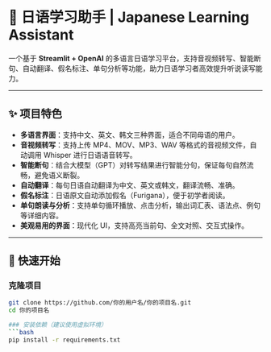 # 🌸 日语学习助手 | Japanese Learning Assistant

一个基于 **Streamlit + OpenAI** 的多语言日语学习平台，支持音视频转写、智能断句、自动翻译、假名标注、单句分析等功能，助力日语学习者高效提升听说读写能力。

---

## ✨ 项目特色

- **多语言界面**：支持中文、英文、韩文三种界面，适合不同母语的用户。
- **音视频转写**：支持上传 MP4、MOV、MP3、WAV 等格式的音视频文件，自动调用 Whisper 进行日语语音转写。
- **智能断句**：结合大模型（GPT）对转写结果进行智能分句，保证每句自然流畅，避免语义断裂。
- **自动翻译**：每句日语自动翻译为中文、英文或韩文，翻译流畅、准确。
- **假名标注**：日语原文自动添加假名（Furigana），便于初学者阅读。
- **单句朗读与分析**：支持单句循环播放、点击分析，输出词汇表、语法点、例句等详细内容。
- **美观易用的界面**：现代化 UI，支持高亮当前句、全文对照、交互式操作。

---

## 🚀 快速开始

### 克隆项目

```bash
git clone https://github.com/你的用户名/你的项目名.git
cd 你的项目名

### 安装依赖（建议使用虚拟环境）
```bash
pip install -r requirements.txt


